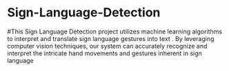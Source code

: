 # Sign-Language-Detection
#This Sign Language Detection project utilizes machine learning algorithms to interpret and translate sign language gestures into text . By leveraging computer vision techniques, our system can accurately recognize and interpret the intricate hand movements and gestures inherent in sign language
